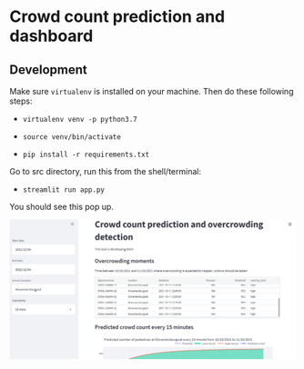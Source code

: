 # Crowd count prediction and dashboard

## Development
Make sure `virtualenv` is installed on your machine. Then do these following steps: 

- ```virtualenv venv -p python3.7```

- ```source venv/bin/activate```

- ```pip install -r requirements.txt```

Go to src directory, run this from the shell/terminal:

- ```streamlit run app.py```

You should see this pop up.

![](img/first_look.png)